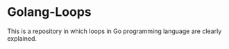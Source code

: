 # Golang-Loops
This is a repository in which loops in Go programming language are clearly explained.
